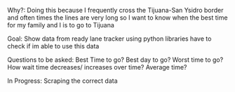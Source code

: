 Why?: Doing this because I frequently cross the Tijuana-San Ysidro border and often times the lines are very long so I want to know when the best time for my family and I is to go to Tijuana


Goal: Show data from ready lane tracker using python libraries have to check if im able to use this data

Questions to be asked: Best Time to go?
Best day to go?
Worst time to go?
How wait time decreases/ increases over time?
Average time?


In Progress: Scraping the correct data


